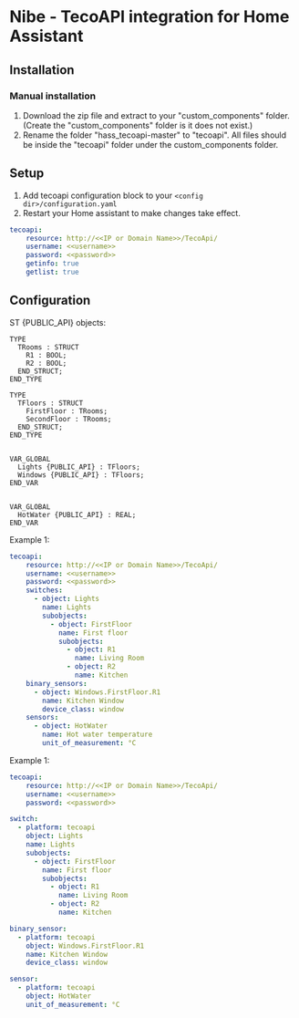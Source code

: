 # Nibe - TecoAPI integration for Home Assistant

## Installation

### Manual installation

1. Download the zip file and extract to your "custom_components" folder. (Create the "custom_components" folder is it does not exist.)
2. Rename the folder "hass_tecoapi-master" to "tecoapi". All files should be inside the "tecoapi" folder under the custom_components folder.

## Setup

1. Add tecoapi configuration block to your `<config dir>/configuration.yaml`
2. Restart your Home assistant to make changes take effect.

```yaml
tecoapi:
    resource: http://<<IP or Domain Name>>/TecoApi/
    username: <<username>>
    password: <<password>>
    getinfo: true
    getlist: true
```

## Configuration

ST {PUBLIC_API} objects:

```ST
TYPE
  TRooms : STRUCT
    R1 : BOOL;
    R2 : BOOL;
  END_STRUCT;
END_TYPE

TYPE
  TFloors : STRUCT
    FirstFloor : TRooms;
    SecondFloor : TRooms;
  END_STRUCT;
END_TYPE


VAR_GLOBAL
  Lights {PUBLIC_API} : TFloors;
  Windows {PUBLIC_API} : TFloors;
END_VAR


VAR_GLOBAL
  HotWater {PUBLIC_API} : REAL;
END_VAR
```

Example 1:

```yaml
tecoapi:
    resource: http://<<IP or Domain Name>>/TecoApi/
    username: <<username>>
    password: <<password>>
    switches:
      - object: Lights
        name: Lights
        subobjects:
          - object: FirstFloor
            name: First floor
            subobjects:
              - object: R1
                name: Living Room
              - object: R2
                name: Kitchen
    binary_sensors:
      - object: Windows.FirstFloor.R1
        name: Kitchen Window
        device_class: window
    sensors:
      - object: HotWater
        name: Hot water temperature
        unit_of_measurement: °C
```

Example 1:

```yaml
tecoapi:
    resource: http://<<IP or Domain Name>>/TecoApi/
    username: <<username>>
    password: <<password>>

switch:
  - platform: tecoapi
    object: Lights
    name: Lights
    subobjects:
      - object: FirstFloor
        name: First floor
        subobjects:
          - object: R1
            name: Living Room
          - object: R2
            name: Kitchen

binary_sensor:
  - platform: tecoapi
    object: Windows.FirstFloor.R1
    name: Kitchen Window
    device_class: window

sensor:
  - platform: tecoapi
    object: HotWater
    unit_of_measurement: °C
```
